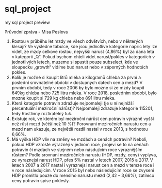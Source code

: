 # sql_project
my sql project preview

Průvodní zpráva - Misa Peslova
1.	Rostou v průběhu let mzdy ve všech odvětvích, nebo v některých klesají?
Ve vysledne tabulce, kde jsou jednotlive kategorie napric lety lze videt, ze mzdy celkove rostou, nejvyšší narust (4,86%) byl za dana leta v kategorii „Q“. 
Pokud bychom chteli videt narust/pokles v kategoriích v jednotlivých letech, muzeme si spustit pouze subselect, kde ve sloupecku „growth“ vidíme bud narust nebo v záporných hodnotách pokles. 
2.	Kolik je možné si koupit litrů mléka a kilogramů chleba za první a poslední srovnatelné období v dostupných datech cen a mezd?
V prvním obdobi, tedy v roce 2006 by bylo mozne si ze mzdy koupit 649kg chleba nebo 725 litru mleka. V roce 2018, posledním obdobi, bylo mozne koupit si 729 kg chleba nebo 891 litru mleka.
3.	Která kategorie potravin zdražuje nejpomaleji (je u ní nejnižší percentuální meziroční nárůst)?
Nejpomaleji zdrazuje kategorie 115201, tedy Rostlinný roztíratelný tuk. 
4.	Existuje rok, ve kterém byl meziroční nárůst cen potravin výrazně vyšší než růst mezd (větší než 10 %)?
Porovnani meziročních narustu cen a mezd nam ukazuje, ze největší rozdil nastal v roce 2013, s hodnotou 6,66%.
5.	Má výška HDP vliv na změny ve mzdách a cenách potravin? Neboli, pokud HDP vzroste výrazněji v jednom roce, projeví se to na cenách potravin či mzdách ve stejném nebo násdujícím roce výraznějším růstem?
Podle srovnani meziročních narustu (HDP, mzdy, ceny) vyplyva, ze vyraznejsi narust HDP, přes 5% nastal v letech 2007, 2015 a 2017. V letech 2007 a 2017 nastal i vyraznejsi narust cen a mezd v temze roce i v roce následujícím. V roce 2015 byl nebo následujícím roce se zvyseni HDP promitlo pouze do mensiho narustu mezd (2,42 – 3,66%), zatímco ceny potravin spise poklesly. 


